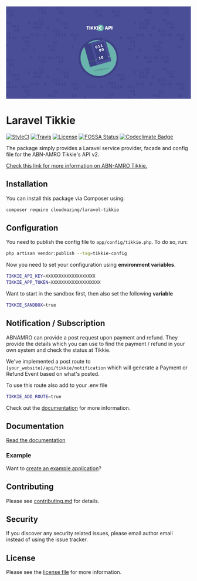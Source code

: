 ![Tikkie Logo][tikkie-logo]

# Laravel Tikkie
[![StyleCI][ico-styleci]][link-styleci]
[![Travis][ico-travis]][link-travis]
[![License][ico-license]][link-license]
[![FOSSA Status][ico-fossa]][link-fossa]
[![Codeclimate Badge][ico-codeclimate]][link-codeclimate]


The package simply provides a Laravel service provider, facade and config file for the ABN-AMRO Tikkie's API v2. 

[Check this link for more information on ABN-AMRO Tikkie.](https://developer.abnamro.com/api-products/tikkie)

## Installation

You can install this package via Composer using:

```bash
composer require cloudmazing/laravel-tikkie
```

## Configuration

You need to publish the config file to `app/config/tikkie.php`. To do so, run:

```bash
php artisan vendor:publish --tag=tikkie-config
```

Now you need to set your configuration using **environment variables**.

```bash
TIKKIE_API_KEY=XXXXXXXXXXXXXXXXXXX
TIKKIE_APP_TOKEN=XXXXXXXXXXXXXXXXXXX
```

Want to start in the sandbox first, then also set the following **variable**
```bash
TIKKIE_SANDBOX=true
```

## Notification / Subscription
ABNAMRO can provide a post request upon payment and refund. They provide the details 
which you can use to find the payment / refund in your own system and check the status 
at Tikkie.

We've implemented a post route to ```[your_website]/api/tikkie/notification``` which will
generate a Payment or Refund Event based on what's posted. 

To use this route also add to your .env file 
```bash
TIKKIE_ADD_ROUTE=true
```     

Check out the [documentation](docs/Subscription.md) for more information.

## Documentation
[Read the documentation](docs/Tikkie.md)
 
### Example
Want to [create an example application](docs/Example.md)?  

## Contributing

Please see [contributing.md](contributing.md) for details.

## Security

If you discover any security related issues, please email author email instead of using the issue tracker.

## License

Please see the [license file](license.md) for more information.

[tikkie-logo]: img/TikkieAPI.png

[ico-license]: https://poser.pugx.org/jwiegant/laravel-tikkie/license
[link-license]: https://github.com/jwiegant/laravel-tikkie/blob/HEAD/license.md
[ico-travis]: https://travis-ci.org/jwiegant/laravel-tikkie.svg?branch=master
[link-travis]: https://travis-ci.org/github/jwiegant/laravel-tikkie
[ico-styleci]: https://github.styleci.io/repos/256785939/shield?branch=master
[link-styleci]: https://github.styleci.io/repos/256785939
[ico-fossa]: https://app.fossa.io/api/projects/git%2Bgithub.com%2Fjwiegant%2Flaravel-tikkie.svg?type=shield
[link-fossa]: https://app.fossa.io/projects/git%2Bgithub.com%2Fjwiegant%2Flaravel-tikkie?ref=badge_shield
[ico-codacy]: https://api.codacy.com/project/badge/Grade/63ad808eb0554709bf7751908a925de0
[link-codacy]: https://www.codacy.com/manual/jwiegant/laravel-tikkie?utm_source=github.com&amp;utm_medium=referral&amp;utm_content=jwiegant/laravel-tikkie&amp;utm_campaign=Badge_Grade
[ico-codeclimate]: https://api.codeclimate.com/v1/badges/dcf531a11061fd7a13c4/maintainability
[link-codeclimate]: https://codeclimate.com/github/jwiegant/laravel-tikkie/maintainability
